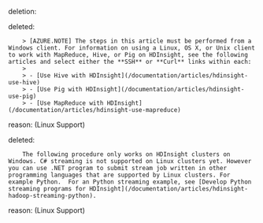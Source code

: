 deletion:

deleted:

		> [AZURE.NOTE] The steps in this article must be performed from a Windows client. For information on using a Linux, OS X, or Unix client to work with MapReduce, Hive, or Pig on HDInsight, see the following articles and select either the **SSH** or **Curl** links within each:
		>
		> - [Use Hive with HDInsight](/documentation/articles/hdinsight-use-hive)
		> - [Use Pig with HDInsight](/documentation/articles/hdinsight-use-pig)
		> - [Use MapReduce with HDInsight](/documentation/articles/hdinsight-use-mapreduce)

reason: (Linux Support)

deleted:

		The following procedure only works on HDInsight clusters on Windows. C# streaming is not supported on Linux clusters yet. However you can use .NET program to submit stream job written in other programming languages that are supported by Linux clusters. For example Python.  For an Python streaming example, see [Develop Python streaming programs for HDInsight](/documentation/articles/hdinsight-hadoop-streaming-python).

reason: (Linux Support)

